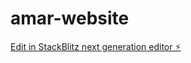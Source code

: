 # amar-website

[Edit in StackBlitz next generation editor ⚡️](https://stackblitz.com/~/github.com/omar2300/amar-website)